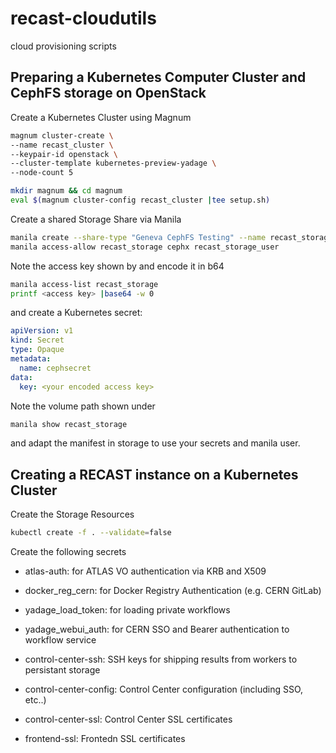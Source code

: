 # recast-cloudutils
cloud provisioning scripts 


## Preparing a Kubernetes Computer Cluster and CephFS storage on OpenStack

Create a Kubernetes Cluster using Magnum

```bash
magnum cluster-create \
--name recast_cluster \
--keypair-id openstack \
--cluster-template kubernetes-preview-yadage \
--node-count 5

mkdir magnum && cd magnum
eval $(magnum cluster-config recast_cluster |tee setup.sh)
```

Create a shared Storage Share via Manila

```bash
manila create --share-type "Geneva CephFS Testing" --name recast_storage cephfs 1000
manila access-allow recast_storage cephx recast_storage_user
```

Note the access key shown by and encode it in b64

```bash
manila access-list recast_storage
printf <access key> |base64 -w 0
```

and create a Kubernetes secret: 

```yaml
apiVersion: v1
kind: Secret
type: Opaque
metadata:
  name: cephsecret
data:
  key: <your encoded access key>
```


Note the volume path shown under  

```bash
manila show recast_storage
```
and adapt the manifest in storage to use your secrets and manila user.

## Creating a RECAST instance on a Kubernetes Cluster

Create the Storage Resources

```bash
kubectl create -f . --validate=false
```

Create the following secrets

- atlas-auth: for ATLAS VO authentication via KRB and X509
- docker_reg_cern: for Docker Registry Authentication (e.g. CERN GitLab)
- yadage_load_token: for loading private workflows
- yadage_webui_auth: for CERN SSO and Bearer authentication to workflow service
- control-center-ssh: SSH keys for shipping results from workers to persistant storage

- control-center-config: Control Center configuration (including SSO, etc..)
- control-center-ssl: Control Center SSL certificates
- frontend-ssl: Frontedn SSL certificates
